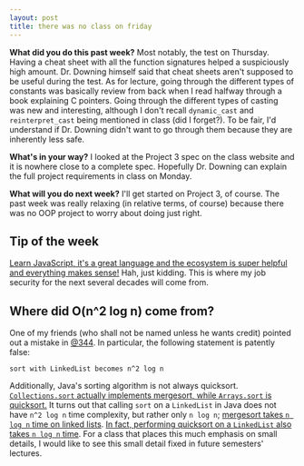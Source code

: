 ```yaml
---
layout: post
title: there was no class on friday
---
```


**What did you do this past week?** Most notably, the test on Thursday. Having a cheat sheet with all the function signatures helped a suspiciously high amount. Dr. Downing himself said that cheat sheets aren't supposed to be useful during the test. As for lecture, going through the different types of constants was basically review from back when I read halfway through a book explaining C pointers. Going through the different types of casting was new and interesting, although I don't recall `dynamic_cast` and `reinterpret_cast` being mentioned in class (did I forget?). To be fair, I'd understand if Dr. Downing didn't want to go through them because they are inherently less safe.

**What's in your way?** I looked at the Project 3 spec on the class website and it is nowhere close to a complete spec. Hopefully Dr. Downing can explain the full project requirements in class on Monday.

**What will you do next week?** I'll get started on Project 3, of course. The past week was really relaxing (in relative terms, of course) because there was no OOP project to worry about doing just right.

## Tip of the week

[Learn JavaScript, it's a great language and the ecosystem is super helpful and everything makes sense!](https://hackernoon.com/how-it-feels-to-learn-javascript-in-2016-d3a717dd577f#.h78a86rsx) Hah, just kidding. This is where my job security for the next several decades will come from.

## Where did O(n^2 log n) come from?

One of my friends (who shall not be named unless he wants credit) pointed out a mistake in [@344](https://piazza.com/class/irybyipu8yu6jd?cid=344). In particular, the following statement is patently false:

```
sort with LinkedList becomes n^2 log n
```

Additionally, Java's sorting algorithm is not always quicksort. [`Collections.sort` actually implements mergesort, while `Arrays.sort` is quicksort.](https://stackoverflow.com/questions/32334319/why-does-collections-sort-use-mergesort-but-arrays-sort-does-not) It turns out that calling `sort` on a `LinkedList` in Java does not have `n^2 log n` time complexity, but rather only `n log n`; [mergesort takes `n log n` time on linked lists](http://www.chiark.greenend.org.uk/~sgtatham/algorithms/listsort.html). [In fact, performing quicksort on a `LinkedList` also takes `n log n` time](http://www.geeksforgeeks.org/quicksort-for-linked-list/). For a class that places this much emphasis on small details, I would like to see this small detail fixed in future semesters' lectures.
